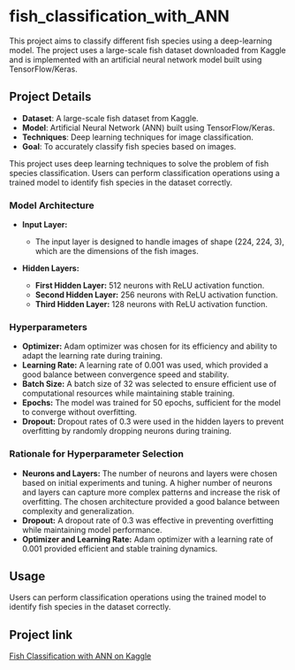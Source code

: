 # fish_classification_with_ANN

This project aims to classify different fish species using a deep-learning model. The project uses a large-scale fish dataset downloaded from Kaggle and is implemented with an artificial neural network model built using TensorFlow/Keras.

## Project Details
 
- **Dataset**: A large-scale fish dataset from Kaggle.
- **Model**: Artificial Neural Network (ANN) built using TensorFlow/Keras.
- **Techniques**: Deep learning techniques for image classification.
- **Goal**: To accurately classify fish species based on images.

This project uses deep learning techniques to solve the problem of fish species classification. Users can perform classification operations using a trained model to identify fish species in the dataset correctly.

### Model Architecture
- **Input Layer:** 
  - The input layer is designed to handle images of shape (224, 224, 3), which are the dimensions of the fish images.
  
- **Hidden Layers:**
  - **First Hidden Layer:** 512 neurons with ReLU activation function.
  - **Second Hidden Layer:** 256 neurons with ReLU activation function.
  - **Third Hidden Layer:** 128 neurons with ReLU activation function.

### Hyperparameters
- **Optimizer:** Adam optimizer was chosen for its efficiency and ability to adapt the learning rate during training.
- **Learning Rate:** A learning rate of 0.001 was used, which provided a good balance between convergence speed and stability.
- **Batch Size:** A batch size of 32 was selected to ensure efficient use of computational resources while maintaining stable training.
- **Epochs:** The model was trained for 50 epochs, sufficient for the model to converge without overfitting.
- **Dropout:** Dropout rates of 0.3 were used in the hidden layers to prevent overfitting by randomly dropping neurons during training.

### Rationale for Hyperparameter Selection
- **Neurons and Layers:** The number of neurons and layers were chosen based on initial experiments and tuning. A higher number of neurons and layers can capture more complex patterns and increase the risk of overfitting. The chosen architecture provided a good balance between complexity and generalization.
- **Dropout:** A dropout rate of 0.3 was effective in preventing overfitting while maintaining model performance.
- **Optimizer and Learning Rate:** Adam optimizer with a learning rate of 0.001 provided efficient and stable training dynamics.

## Usage
Users can perform classification operations using the trained model to identify fish species in the dataset correctly.

## Project link
[Fish Classification with ANN on Kaggle](https://www.kaggle.com/code/remdilatkse/fish-classification-with-ann)
